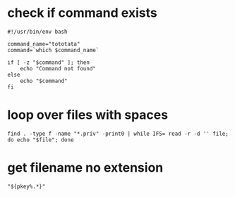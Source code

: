 # check if command exists

    #!/usr/bin/env bash

    command_name="tototata"
    command=`which $command_name`

    if [ -z "$command" ]; then
        echo "Command not found"
    else
        echo "$command"
    fi

# loop over files with spaces

    find . -type f -name "*.priv" -print0 | while IFS= read -r -d '' file; do echo "$file"; done

# get filename no extension

    "${pkey%.*}"
